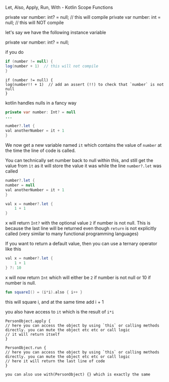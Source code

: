 Let, Also, Apply, Run, With - Kotlin Scope Functions

private var number: int? = null; // this will compile
private var number: int = null;  // this will NOT compile

let's say we have the following instance variable

private var number: int? = null;

if you do

```java
if (number != null) {
log(number + 1)  // this will not compile
}
```

```
if (number != null) {
log(number!! + 1)  // add an assert (!!) to check that `number` is not null
}
```

kotlin handles nulls in a fancy way

```java
private var number: Int? = null
...

number?.let {
val anotherNumber = it + 1
}
```

We now get a new variable named `it` which contains the value of `number` at the time the line of code is called.

You can technically set number back to null within this, and still get the value from `ìt` as it will store the value it was while the line `number?.let` was called
```java
number?.let {
number = null
val anotherNumber = it + 1
}
```


```java
val x = number?.let {
    1 + 1
}
```

x will return `Int?` with the optional value `2` if number is not null.
This is because the last line will be returned even though `return` is not explicitly called (very similar to many functional programming languages)



If you want to return a default value, then you can use a ternary operator like this

```java
val x = number?.let {
    1 + 1
} ?: 10
```

x will now return `Int` which will either be `2` if number is not null or 10 if number is null.


```kotlin
fun squareI() = (i*i).also { i++ }
```

this will square i, and at the same time add i + 1

you also have access to `it` which is the result of `i*i`


```
PersonObject.apply {
// here you can access the object by using `this` or calling methods directly. you can mute the object etc etc or call logic
// it will return itself
}
```


```
PersonObject.run {
// here you can access the object by using `this` or calling methods directly. you can mute the object etc etc or call logic
// here it will return the last line of code
}

you can also use with(PersonObject) {} which is exactly the same
```
